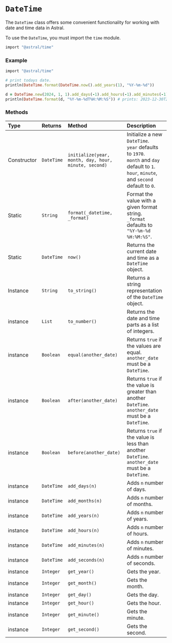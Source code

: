 # `DateTime`

The `DateTime` class offers some convenient functionality for working with date and time data in Astral.

To use the `DateTime`, you must import the `time` module.

```ruby
import "@astral/time"
```

### Example

```ruby
import "@astral/time"

# print todays date.
println(DateTime.format(DateTime.now().add_years(1), "%Y-%m-%d"))

d = DateTime.new(2024, 1, 1).add_days(-1).add_hours(-1).add_minutes(-1).add_seconds(-1)
println(DateTime.format(d, "%Y-%m-%dT%H:%M:%S")) # prints: 2023-12-30T22:58:59
```

### Methods
| Type | Returns | Method | Description |
| :--- | :--- | :--- | :--- |
| Constructor | `DateTime` | `initialize(year, month, day, hour, minute, second)` | Initialize a new `DateTime`. <br>`year` defaults to `1970`. <br>`month` and `day` default to `1`. <br>`hour`, `minute`, and `second` default to `0`.|
| Static | `String` | `format(_datetime, _format)` | Format the value with a given format string. <br>`_format` defaults to `"%Y-%m-%d %H:%M:%S"`. |
| Static | `DateTime` | `now()` | Returns the current date and time as a `DateTime` object. |
| Instance | `String` | `to_string()` | Returns a string representation of the `DateTime` object. |
| instance | `List` | `to_number()` | Returns the date and time parts as a list of integers. |
| instance | `Boolean` | `equal(another_date)` | Returns `true` if the values are equal.<br>`another_date` must be a `DateTime`. |
| instance | `Boolean` | `after(another_date)` | Returns `true` if the value is greater than another `DateTime`.<br>`another_date` must be a `DateTime`. |
| instance | `Boolean` | `before(another_date)` | Returns `true` if the value is less than another `DateTime`.<br>`another_date` must be a `DateTime`. |
| instance | `DateTime` | `add_days(n)` | Adds `n` number of days. |
| instance | `DateTime` | `add_months(n)` | Adds `n` number of months. |
| instance | `DateTime` | `add_years(n)` | Adds `n` number of years. |
| instance | `DateTime` | `add_hours(n)` | Adds `n` number of hours. |
| instance | `DateTime` | `add_minutes(n)` | Adds `n` number of minutes. |
| instance | `DateTime` | `add_seconds(n)` | Adds `n` number of seconds. |
| instance | `Integer` | `get_year()` | Gets the year. |
| instance | `Integer` | `get_month()` | Gets the month. |
| instance | `Integer` | `get_day()` | Gets the day. |
| instance | `Integer` | `get_hour()` | Gets the hour. |
| instance | `Integer` | `get_minute()` | Gets the minute. |
| instance | `Integer` | `get_second()` | Gets the second. |
